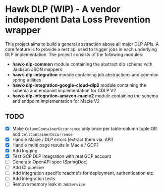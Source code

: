# Hawk DLP (WIP) - A vendor independent Data Loss Prevention wrapper

This project aims to build a general abstraction above all
major DLP APIs. A core feature is to provide a rest api used to trigger jobs in each underlying DLP
implementation. The project consists of the following modules:

- **hawk-dlp-common** module containing the abstract dlp schema with Jackson JSON mappers
- **hawk-dlp-integration** module containing job abstractions and common spring utilities
- **hawk-dlp-integration-google-cloud-dlp2** module containing the schema and endpoint
  implementation for CDLP V2
- **hawk-dlp-integration-amazon-macie2** module containing the schema and endpoint implementation
  for Macie V2

## TODO

- [X] Make `ColumnContainerOccurrence` only once per table-column tuple OR
  add `CellContainerOccurrence`
- [X] Handle Macie / DLP errors (extract them via. API)
- [X] Handle multi page results in Macie / GCP?
- [X] Add logging
- [X] Test GCP DLP integration with real GCP account
- [ ] Generate OpenAPI spec (SpringDoc)
- [ ] Add CI pipeline
- [ ] Add integration specific readme's for deployment, authentication etc.
- [ ] Add integration tests
- [ ] Remove memory leak in `JobService`